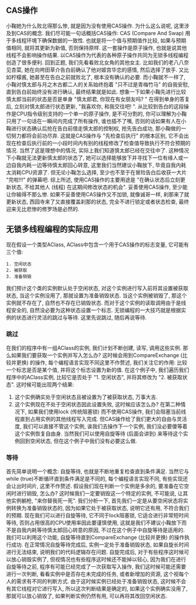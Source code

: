 ## CAS操作
小鞠她为什么败北得那么惨, 就是因为没有使用CAS操作. 
为什么这么说呢, 这里涉及到CAS的概念. 我们尽可能一句话概括CAS操作:  CAS (Compare And Swap) 用于多线程环境下确保数据的一致性. 也就是将一个值与预期值作比较, 如果与预期值相同, 就将其更新为新值, 否则保持原样. 这一套操作是原子操作, 也就是说其他线程不会影响操作结果. 以CAS操作为代表的各种原子操作共同为无锁多线程编程创造了很多便利. 
回到正题, 我们先看看败北女角的其他女主. 比如我们的老八八奈见杏菜, 她在向袴田草介告白前确认了他对姬宫华恋的感情, 然后选择了放手. 又比如柠檬酱, 她甚至在告白之前就败北了, 根本没有确认的必要. 而小鞠就不一样了, 小鞠对慎太郎与月之木古都二人的关系始终抱着 "只不过是青梅竹马" 的自我安慰, 直到告白前始终没有进行确认, 最终结果就是如此. 
想象一下如果小鞠先进行比较慎太郎当前的状态是否是单身 "慎太郎君, 你现在有女朋友吗? " 在得到单身的答复后, 立刻对慎太郎进行状态更新, "我喜欢你, 和我交往吧! ". 从比较到告白的这段操作是CPU指令级别支持的一个单一的原子操作, 是不可分割的, 你可以理解为小鞠只用了一句话在一瞬间内完成了所有操作, 谁也插不了嘴, 否则的话如果有人在小鞠进行状态确认后抢在告白前借走慎太郎的控制权, 抢先告白成功, 那小鞠做的一切努力都将会前功尽弃. 这就是CAS操作与 "先检查后执行" 的根本区别, 它不会出现在检查后执行前的一小段时间内有别的线程修改了检查值导致执行不符合预期的情况. 
当然了这是理想中的情况, 实际上我们知道慎太郎已经在交往中了. 这种情况下小鞠就无法更新慎太郎的状态了, 她可以选择能够放下并寻找下一位有缘人或一边自我内耗一边等待慎太郎回心转意, 这里我们当然建议小鞠放下, 毕竟自我内耗太消耗CPU资源了. 但无论小鞠怎么选择, 至少也不至于在冒险告白后收获一大片 "完啦!!!" 的弹幕吧.
综上所述, 使用CAS操作的主要用途是 "在确认状态后立刻更新状态, 不给其他人 (线程) 在这期间修改状态的机会". 妥善使用CAS操作, 至少能让你输得不那么惨. 如果不妥善使用CAS操作又不加锁, 就像诚哥一样, 刹那来了就更新状态, 西园寺来了又直接覆盖刹那的状态, 完全不进行锁定或者状态检查, 最终迎来无比悲惨的修罗场是必然的. 

## 无锁多线程编程的实际应用
现在假设一个类型AClass, AClass中包含一个用于CAS操作的标志变量, 它可能有三个值: 
```
1. 空闲状态
2. 被获取
3. 准备销毁
```
我们预计这个类的实例默认处于空闲状态, 对这个实例进行写入前将其设置被获取状态, 当这个实例没用了, 那就设置为准备销毁状态. 当这个实例被销毁了, 那这个实例就不存在了, 自然也不存在已销毁状态. 而对于这个实例的读取调用由于是线程安全的, 自然没必要为这种状态设置一个标志. 
无锁编程的一大技巧就是根据实例的状态进行灵活的跳过与等待. 这里先说跳过, 随后再说等待.

### 跳过
在我们的程序中有一组AClass的实例, 我们计划不断创建, 读写, 调用这些实例. 那么如果我们要获取一个实例并写入怎么办? 这时候会用到CompareExchange (比较并更换) 的操作, 每个编程语言实现不同这里不作赘述, 我们关注它的作用: 比较一个标志是否是某个值, 并将这个标志设置为新的值. 
在这个例子中, 我们遍历我们程序中的AClass实例, 比较它是否处于 "1. 空闲状态", 并将其修改为 "2. 被获取状态". 这时候可能出现两个结果:
1. 这个实例确实处于空闲状态且被设置为了被获取状态, 万事大吉.
2. 这个实例现在不处于空闲状态因此设置失败, 这时候应该怎么办? 
在第二种情况下, 如果我们使用lock (传统阻塞锁) 而不使用CAS操作, 我们会阻塞当前线程直到占用实例的其他线程写入完成. 但CAS操作给了我们更大的自由与灵活度, 我们可以直接不管这个实例, 诶我们去操作下一个实例, 我们没必要傻等着这个实例恢复自由身. 当然我们可以使用自旋等待 (后面会讲到) 来等待这个实例回到空闲状态, 但在这个例子中我们没有必要这么做. 

### 等待
首先简单说明一个概念: 自旋等待, 也就是不断地重复检查直到条件满足. 当然它与while (true)不断循环直到条件满足是不同的, 每个编程语言实现不同, 有些实现还会让出时间片, 这里不作赘述.
假设我们现在判断一个实例是多余的, 要准备在它空闲时进行销毁, 怎么办? 这时候我们一定要销毁这一个特定的实例, 不可能说, 让其他实例躺枪, "来你替我死一死". 
我们分析一下, 首先我们一定是从要空闲状态将实例转换为准备销毁状态的, 因为如果它处于被获取状态, 说明它还有用, 不符合我们的预期. 
现在我们可以进行自旋等待, 它不同于lock阻塞锁, 它适合进行非常短时间等待, 否则占用很高的CPU使用率因此要谨慎使用, 这就是我们不建议小鞠放下而不是自我内耗等待慎太郎回心转意的原因, 不过在这个例子中自旋等待是适用的. 我们可以利用这个功能, 自旋等待直到CompareExchange (比较并更换) 的操作执行成功. 在正常情况自旋等待完成后, 实例一定处于准备销毁状态, 如果自旋长时间进行无法结束, 说明我们的代码逻辑存在问题. 自旋完成后, 对于有些程序这时候可以放心销毁实例了, 但视情况也有些程序这时候还不能掉以轻心, 因为我们在进行自旋等待之前, 程序有可能已经完成了一次获取写入操作, 我们这时候可能还需要进行一次判断, 看看实例中是否存在未完成的任务, 或者新增加的资源, 这个视每个人的需求有不同的判断方式. 由于这时候实例已经处于准备销毁状态, 这时候不会有其它线程对它进行写入, 所以这次判断结果是确定的, 如果这个实例确实没用了, 那就可以放心销毁了, 如果判断实例仍然有用, 可以再将其改回空闲状态.